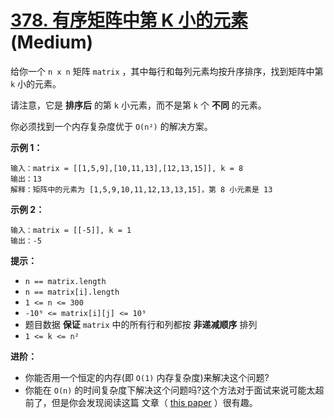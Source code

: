 # [378. 有序矩阵中第 K 小的元素][link] (Medium)

[link]: https://leetcode.cn/problems/kth-smallest-element-in-a-sorted-matrix/

给你一个 `n x n` 矩阵 `matrix` ，其中每行和每列元素均按升序排序，找到矩阵中第 `k` 小的元素。

请注意，它是 **排序后** 的第 `k` 小元素，而不是第 `k` 个 **不同** 的元素。

你必须找到一个内存复杂度优于 `O(n²)` 的解决方案。

**示例 1：**

```
输入：matrix = [[1,5,9],[10,11,13],[12,13,15]], k = 8
输出：13
解释：矩阵中的元素为 [1,5,9,10,11,12,13,13,15]，第 8 小元素是 13
```

**示例 2：**

```
输入：matrix = [[-5]], k = 1
输出：-5
```

**提示：**

- `n == matrix.length`
- `n == matrix[i].length`
- `1 <= n <= 300`
- `-10⁹ <= matrix[i][j] <= 10⁹`
- 题目数据 **保证** `matrix` 中的所有行和列都按 **非递减顺序** 排列
- `1 <= k <= n²`

**进阶：**

- 你能否用一个恒定的内存(即 `O(1)` 内存复杂度)来解决这个问题?
- 你能在 `O(n)` 的时间复杂度下解决这个问题吗?这个方法对于面试来说可能太超前了，但是你会发现阅读这篇
文章（ [this paper](http://www.cse.yorku.ca/~andy/pubs/X+Y.pdf) ）很有趣。
